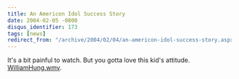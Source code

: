 ```yaml
---
title: An Americon Idol Success Story
date: 2004-02-05 -0800
disqus_identifier: 173
tags: [news]
redirect_from: "/archive/2004/02/04/an-americon-idol-success-story.aspx/"
---
```


It's a bit painful to watch. But you gotta love this kid's attitude.
[WilliamHung.wmv](WilliamHung.wmv).

